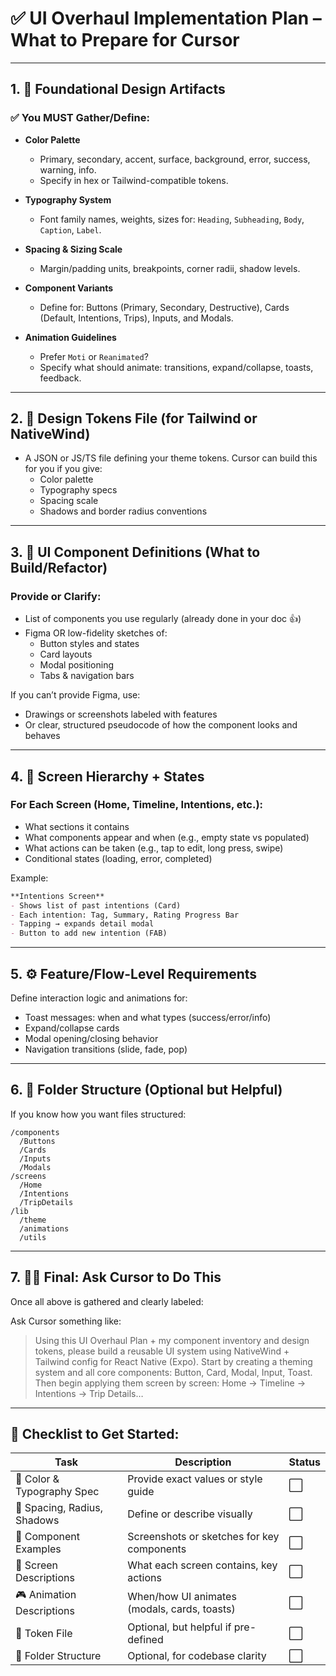 # ✅ UI Overhaul Implementation Plan – What to Prepare for Cursor

---

## 1. 🧱 Foundational Design Artifacts

### ✅ You MUST Gather/Define:

- **Color Palette**

  - Primary, secondary, accent, surface, background, error, success, warning, info.
  - Specify in hex or Tailwind-compatible tokens.

- **Typography System**

  - Font family names, weights, sizes for: `Heading`, `Subheading`, `Body`, `Caption`, `Label`.

- **Spacing & Sizing Scale**

  - Margin/padding units, breakpoints, corner radii, shadow levels.

- **Component Variants**

  - Define for: Buttons (Primary, Secondary, Destructive), Cards (Default, Intentions, Trips), Inputs, and Modals.

- **Animation Guidelines**

  - Prefer `Moti` or `Reanimated`?
  - Specify what should animate: transitions, expand/collapse, toasts, feedback.

---

## 2. 🧹 Design Tokens File (for Tailwind or NativeWind)

- A JSON or JS/TS file defining your theme tokens. Cursor can build this for you if you give:
  - Color palette
  - Typography specs
  - Spacing scale
  - Shadows and border radius conventions

---

## 3. 🧪 UI Component Definitions (What to Build/Refactor)

### Provide or Clarify:

- List of components you use regularly (already done in your doc 👍)
- Figma OR low-fidelity sketches of:
  - Button styles and states
  - Card layouts
  - Modal positioning
  - Tabs & navigation bars

If you can’t provide Figma, use:

- Drawings or screenshots labeled with features
- Or clear, structured pseudocode of how the component looks and behaves

---

## 4. 📱 Screen Hierarchy + States

### For Each Screen (Home, Timeline, Intentions, etc.):

- What sections it contains
- What components appear and when (e.g., empty state vs populated)
- What actions can be taken (e.g., tap to edit, long press, swipe)
- Conditional states (loading, error, completed)

Example:

```md
**Intentions Screen**
- Shows list of past intentions (Card)
- Each intention: Tag, Summary, Rating Progress Bar
- Tapping → expands detail modal
- Button to add new intention (FAB)
```

---

## 5. ⚙️ Feature/Flow-Level Requirements

Define interaction logic and animations for:

- Toast messages: when and what types (success/error/info)
- Expand/collapse cards
- Modal opening/closing behavior
- Navigation transitions (slide, fade, pop)

---

## 6. 📁 Folder Structure (Optional but Helpful)

If you know how you want files structured:

```
/components
  /Buttons
  /Cards
  /Inputs
  /Modals
/screens
  /Home
  /Intentions
  /TripDetails
/lib
  /theme
  /animations
  /utils
```

---

## 7. 🧑‍💻 Final: Ask Cursor to Do This

Once all above is gathered and clearly labeled:

Ask Cursor something like:

> Using this UI Overhaul Plan + my component inventory and design tokens, please build a reusable UI system using NativeWind + Tailwind config for React Native (Expo). Start by creating a theming system and all core components: Button, Card, Modal, Input, Toast. Then begin applying them screen by screen: Home → Timeline → Intentions → Trip Details…

---

## 📜 Checklist to Get Started:

| Task                        | Description                                  | Status |
| --------------------------- | -------------------------------------------- | ------ |
| 🎨 Color & Typography Spec  | Provide exact values or style guide          | ⬜      |
| 📏 Spacing, Radius, Shadows | Define or describe visually                  | ⬜      |
| 🧱 Component Examples       | Screenshots or sketches for key components   | ⬜      |
| 📱 Screen Descriptions      | What each screen contains, key actions       | ⬜      |
| 🎮 Animation Descriptions   | When/how UI animates (modals, cards, toasts) | ⬜      |
| 🧪 Token File               | Optional, but helpful if pre-defined         | ⬜      |
| 📂 Folder Structure         | Optional, for codebase clarity               | ⬜      |

